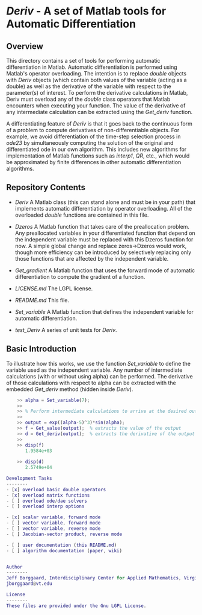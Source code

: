 *Deriv* - A set of Matlab tools for Automatic Differentiation
=======


 
Overview
--------

This directory contains a set of tools for performing automatic differentiation
in Matlab.  Automatic differentiation is performed using Matlab's operator
overloading.  The intention is to replace *double* objects with *Deriv* objects
(which contain both values of the variable (acting as a double) as well as the
derivative of the variable with respect to the parameter(s) of interest.
To perform the derivative calculations in Matlab, Deriv must overload any of 
the *double* class operators that Matlab encounters when executing your
function.  The value of the derivative of any intermediate calculation can
be extracted using the _Get_deriv_ function.  

A differentiating feature of *Deriv* is that it goes back to the continuous 
form of a problem to compute derivatives of non-differentiable objects.  For
example, we avoid differentiation of the time-step selection process in *ode23*
by simultaneously computing the solution of the original and differentiated
ode in our own algorithm.  This includes new algorithms for implementation 
of Matlab functions such as *interp1*, *QR*, etc., which would be approximated by
finite differences in other automatic differentiation algorithms.

Repository Contents
--------
* _Deriv_  A Matlab class (this can stand alone and must be in your path) that implements automatic differentiation by operator overloading.  All of the overloaded _double_ functions are contained in this file.

* _Dzeros_  A Matlab function that takes care of the preallocation problem.  Any preallocated variables in your differentiated function that depend on the independent variable must be replaced with this Dzeros function for now.  A simple global change and replace zeros->Dzeros would work, though more efficiency can be introduced by selectively replacing only those functions that are affected by the independent variable.

* _Get_gradient_  A Matlab function that uses the forward mode of automatic differentiation to compute the gradient of a function.

* _LICENSE.md_  The LGPL license.

* _README.md_  This file.

* _Set_variable_  A Matlab function that defines the independent variable for automatic differentiation.

* _test_Deriv_  A series of unit tests for _Deriv_.


Basic Introduction
--------

To illustrate how this works, we use the function *Set_variable* to define
the variable used as the independent variable.  Any number of intermediate
calculations (with or without using alpha) can be performed.  The derivative
of those calculations with respect to alpha can be extracted with the 
embedded *Get_deriv* method (hidden inside *Deriv*).

```matlab
    >> alpha = Set_variable(7);
    >>
    >> % Perform intermediate calculations to arrive at the desired output.
    >>
    >> output = exp((alpha-5)^3)*sin(alpha);
    >> f = Get_value(output);  % extracts the value of the output
    >> d = Get_deriv(output);  % extracts the derivative of the output wrt alpha
    >>
    >> disp(f)
       1.9584e+03
   
    >> disp(d)
       2.5749e+04

Development Tasks
--------
- [x] overload basic double operators
- [x] overload matrix functions
- [ ] overload ode/dae solvers
- [ ] overload interp options

- [x] scalar variable, forward mode
- [ ] vector variable, forward mode
- [ ] vector variable, reverse mode
- [ ] Jacobian-vector product, reverse mode

- [ ] user documentation (this README.md)
- [ ] algorithm documentation (paper, wiki)


Author
--------
Jeff Borggaard, Interdisciplinary Center for Applied Mathematics, Virginia Tech
jborggaard@vt.edu

License
--------
These files are provided under the Gnu LGPL License.
